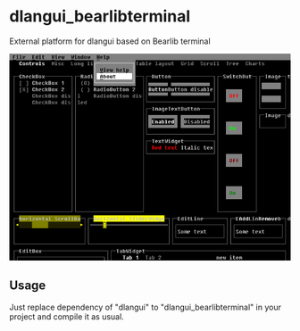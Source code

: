 # dlangui_bearlibterminal
External platform for dlangui based on Bearlib terminal

![Demo](screen01.png)

## Usage
Just replace dependency of "dlangui" to "dlangui_bearlibterminal" in your project and compile it as usual.
